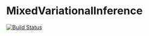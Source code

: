 # MixedVariationalInference

[![Build Status](https://github.com/ngiann/MixedVariationalInference.jl/actions/workflows/CI.yml/badge.svg?branch=main)](https://github.com/ngiann/MixedVariationalInference.jl/actions/workflows/CI.yml?query=branch%3Amain)
